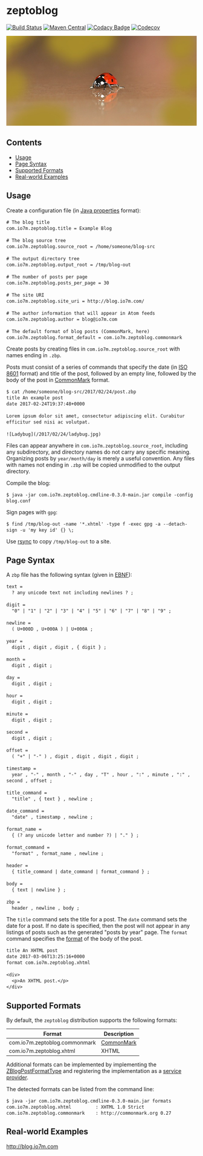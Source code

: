 zeptoblog
===

[![Build Status](https://travis-ci.org/io7m/zeptoblog.png)](https://travis-ci.org/io7m/zeptoblog)
[![Maven Central](https://maven-badges.herokuapp.com/maven-central/com.io7m.zeptoblog/com.io7m.zeptoblog/badge.png)](https://maven-badges.herokuapp.com/maven-central/com.io7m.zeptoblog/com.io7m.zeptoblog)
[![Codacy Badge](https://api.codacy.com/project/badge/Grade/6589f45ce9894044b13940a85aaf555c)](https://www.codacy.com/app/github_79/zeptoblog?utm_source=github.com&amp;utm_medium=referral&amp;utm_content=io7m/zeptoblog&amp;utm_campaign=Badge_Grade)
[![Codecov](https://img.shields.io/codecov/c/github/io7m/zeptoblog.png?style=flat-square)](https://codecov.io/gh/io7m/zeptoblog)

![zeptoblog](./src/site/resources/zeptoblog.jpg?raw=true)

## Contents

* [Usage](#usage)
* [Page Syntax](#page-syntax)
* [Supported Formats](#supported-formats)
* [Real-world Examples](#real-world-examples)

## Usage

Create a configuration file (in [Java properties](https://docs.oracle.com/javase/8/docs/api/java/util/Properties.html) format):

```
# The blog title
com.io7m.zeptoblog.title = Example Blog

# The blog source tree
com.io7m.zeptoblog.source_root = /home/someone/blog-src

# The output directory tree
com.io7m.zeptoblog.output_root = /tmp/blog-out

# The number of posts per page
com.io7m.zeptoblog.posts_per_page = 30

# The site URI
com.io7m.zeptoblog.site_uri = http://blog.io7m.com/

# The author information that will appear in Atom feeds
com.io7m.zeptoblog.author = blog@io7m.com

# The default format of blog posts (CommonMark, here)
com.io7m.zeptoblog.format_default = com.io7m.zeptoblog.commonmark
```

Create posts by creating files in `com.io7m.zeptoblog.source_root` with names ending in `.zbp`.

Posts must consist of a series of commands that specify the date
(in [ISO 8601](https://en.wikipedia.org/wiki/ISO_8601) format) and
title of the post, followed by an empty line, followed by the body
of the post in [CommonMark](http://commonmark.org/) format.

```
$ cat /home/someone/blog-src/2017/02/24/post.zbp
title An example post
date 2017-02-24T19:37:48+0000

Lorem ipsum dolor sit amet, consectetur adipiscing elit. Curabitur
efficitur sed nisi ac volutpat.

![Ladybug](/2017/02/24/ladybug.jpg)
```

Files can appear anywhere in `com.io7m.zeptoblog.source_root`,
including any subdirectory, and directory names do not carry any
specific meaning. Organizing posts by `year/month/day` is merely a
useful convention. Any files with names not ending in `.zbp` will
be copied unmodified to the output directory.

Compile the blog:

```
$ java -jar com.io7m.zeptoblog.cmdline-0.3.0-main.jar compile -config blog.conf
```

Sign pages with `gpg`:

```
$ find /tmp/blog-out -name '*.xhtml' -type f -exec gpg -a --detach-sign -u 'my key id' {} \;
```

Use [rsync](https://rsync.samba.org/) to copy `/tmp/blog-out` to a site.

## Page Syntax

A `zbp` file has the following syntax (given in [EBNF](https://en.wikipedia.org/wiki/Extended_Backus-Naur_form)):

```
text =
  ? any unicode text not including newlines ? ;

digit =
  "0" | "1" | "2" | "3" | "4" | "5" | "6" | "7" | "8" | "9" ;

newline =
  ( U+000D , U+000A ) | U+000A ;

year =
  digit , digit , digit , { digit } ;

month =
  digit , digit ;

day =
  digit , digit ;

hour =
  digit , digit ;

minute =
  digit , digit ;

second =
  digit , digit ;

offset =
  ( "+" | "-" ) , digit , digit , digit , digit ;

timestamp =
  year , "-" , month , "-" , day , "T" , hour , ":" , minute , ":" , second , offset ;

title_command =
  "title" , { text } , newline ;

date_command =
  "date" , timestamp , newline ;

format_name =
  { (? any unicode letter and number ?) | "." } ;

format_command =
  "format" , format_name , newline ;

header =
  { title_command | date_command | format_command } ;

body =
  { text | newline } ;

zbp =
  header , newline , body ;
```

The `title` command sets the title for a post.
The `date` command sets the date for a post. If no date is specified, then the post will not
appear in any listings of posts such as the generated "posts by year" page.
The `format` command specifies the [format](#supported-formats) of the body of the post.

```
title An XHTML post
date 2017-03-06T13:25:16+0000
format com.io7m.zeptoblog.xhtml

<div>
  <p>An XHTML post.</p>
</div>
```

## Supported Formats

By default, the `zeptoblog` distribution supports the following formats:

| Format                        | Description                          |
| ----------------------------- | ------------------------------------ |
| com.io7m.zeptoblog.commonmark | [CommonMark](https://commonmark.org) |
| com.io7m.zeptoblog.xhtml      | XHTML                                |

Additional formats can be implemented by implementing the [ZBlogPostFormatType](https://github.com/io7m/zeptoblog/blob/develop/com.io7m.zeptoblog.core/src/main/java/com/io7m/zeptoblog/core/ZBlogPostFormatType.java)
and registering the implementation as a [service provider](https://docs.oracle.com/javase/8/docs/api/java/util/ServiceLoader.html).

The detected formats can be listed from the command line:

```
$ java -jar com.io7m.zeptoblog.cmdline-0.3.0-main.jar formats
com.io7m.zeptoblog.xhtml         : XHTML 1.0 Strict
com.io7m.zeptoblog.commonmark    : http://commonmark.org 0.27
```

## Real-world Examples

http://blog.io7m.com

